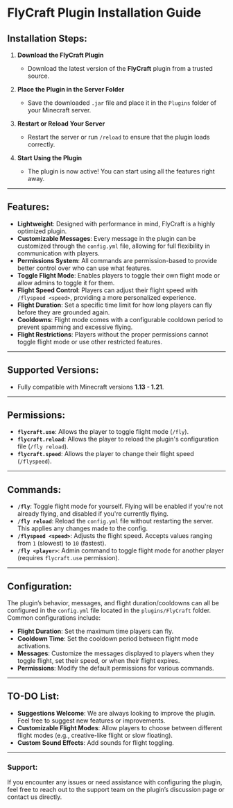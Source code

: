# FlyCraft Plugin Installation Guide

## Installation Steps:
1. **Download the FlyCraft Plugin**
   - Download the latest version of the **FlyCraft** plugin from a trusted source.
   
2. **Place the Plugin in the Server Folder**
   - Save the downloaded `.jar` file and place it in the `Plugins` folder of your Minecraft server.

3. **Restart or Reload Your Server**
   - Restart the server or run `/reload` to ensure that the plugin loads correctly.

4. **Start Using the Plugin**
   - The plugin is now active! You can start using all the features right away.

---

## Features:
- **Lightweight**: Designed with performance in mind, FlyCraft is a highly optimized plugin.
- **Customizable Messages**: Every message in the plugin can be customized through the `config.yml` file, allowing for full flexibility in communication with players.
- **Permissions System**: All commands are permission-based to provide better control over who can use what features.
- **Toggle Flight Mode**: Enables players to toggle their own flight mode or allow admins to toggle it for them.
- **Flight Speed Control**: Players can adjust their flight speed with `/flyspeed <speed>`, providing a more personalized experience.
- **Flight Duration**: Set a specific time limit for how long players can fly before they are grounded again.
- **Cooldowns**: Flight mode comes with a configurable cooldown period to prevent spamming and excessive flying.
- **Flight Restrictions**: Players without the proper permissions cannot toggle flight mode or use other restricted features.

---

## Supported Versions:
- Fully compatible with Minecraft versions **1.13 - 1.21**.
  
---

## Permissions:
- **`flycraft.use`**: Allows the player to toggle flight mode (`/fly`).
- **`flycraft.reload`**: Allows the player to reload the plugin's configuration file (`/fly reload`).
- **`flycraft.speed`**: Allows the player to change their flight speed (`/flyspeed`).

---

## Commands:
- **`/fly`**: Toggle flight mode for yourself. Flying will be enabled if you're not already flying, and disabled if you're currently flying.
- **`/fly reload`**: Reload the `config.yml` file without restarting the server. This applies any changes made to the config.
- **`/flyspeed <speed>`**: Adjusts the flight speed. Accepts values ranging from `1` (slowest) to `10` (fastest).
- **`/fly <player>`**: Admin command to toggle flight mode for another player (requires `flycraft.use` permission).

---

## Configuration:
The plugin’s behavior, messages, and flight duration/cooldowns can all be configured in the `config.yml` file located in the `plugins/FlyCraft` folder. Common configurations include:
- **Flight Duration**: Set the maximum time players can fly.
- **Cooldown Time**: Set the cooldown period between flight mode activations.
- **Messages**: Customize the messages displayed to players when they toggle flight, set their speed, or when their flight expires.
- **Permissions**: Modify the default permissions for various commands.

---

## TO-DO List:
- **Suggestions Welcome**: We are always looking to improve the plugin. Feel free to suggest new features or improvements.
- **Customizable Flight Modes**: Allow players to choose between different flight modes (e.g., creative-like flight or slow floating).
- **Custom Sound Effects**: Add sounds for flight toggling.
  
---

### Support:
If you encounter any issues or need assistance with configuring the plugin, feel free to reach out to the support team on the plugin’s discussion page or contact us directly.
